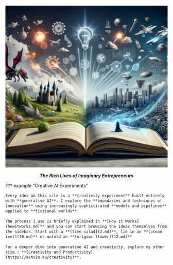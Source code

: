 <p align="center">
  <a><img src="assets\home.png" alt="Fiction Ideas"></a>
</p>
<p align="center">
    <em><b>The Rich Lives of Imaginary Entrepreneurs</b></em>
</p>

??? example "Creative AI Experiments"

    Every idea on this site is a **creativity experiment** built entirely with **generative AI**. I explore the **boundaries and techniques of innovation** using increasingly sophisticated **models and pipelines** applied to **fictional worlds**.

    The process I use is briefly explained in **[How it Works](howitworks.md)** and you can start browsing the ideas themselves from the sidebar. Start with a **[time salad](2.md)**, lie in an **[ocean tent](10.md)** or unfold an **[origami flower](12.md)**

    For a deeper dive into generative AI and creativity, explore my other site : **[Creativity and Productivity](https://ashvin.au/creativity)**.
